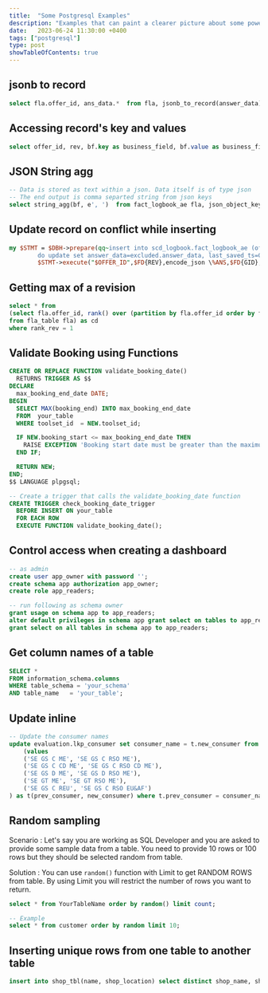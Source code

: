 ```yaml
---
title:  "Some Postgresql Examples"
description: "Examples that can paint a clearer picture about some powerful features and patterns of PG-SQL"
date:   2023-06-24 11:30:00 +0400
tags: ["postgresql"]
type: post
showTableOfContents: true
---
```


## jsonb to record
``` sql
select fla.offer_id, ans_data.*  from fla, jsonb_to_record(answer_data) as ans_data("AE46" text,"AE3" text,"AE16" text,"AE45" date,"AE47" date,"AE55" text,"AE60" text,"AE61" text,"AE73" date,"AE74" date,"AE62" text,"AE27" text,"AE42" text,"AE58" text,"AE25" text,"AE54" text,"AE44" text,"AE17" text,"AE53" text,"AE59" text,"AE19" text,"AE56" text,"AE21" text,"AE57" text,"AE33" text,"AE32" text,"AE41" date,"AE31" date,"AE65" text,"AE66" text,"AE67" text,"AE72" text,"AE52" text,"AE38" text,"AE69" text,"AE70" text,"AE68" text,"AE71" text,"AE39" text); 
```

## Accessing record's key and values

```sql
select offer_id, rev, bf.key as business_field, bf.value as business_field_comments from table_name tn, jsonb_each_text((tn.answer_data->>'FI5')::jsonb) as bf;
```

## JSON String agg
``` sql
-- Data is stored as text within a json. Data itself is of type json
-- The end output is comma separted string from json keys
select string_agg(bf, e', ')  from fact_logbook_ae fla, json_object_keys((fla.answer_data->>'AE54')::json) bf where offer_id= 'SECD-20230013';
```

## Update record on conflict while inserting
``` perl
my $STMT = $DBH->prepare(qq~insert into scd_logbook.fact_logbook_ae (offer_id,rev,answer_data,created_by_gid,last_saved_by_gid,created_ts,last_saved_ts) values(?,?,?,?,?,CURRENT_TIMESTAMP,CURRENT_TIMESTAMP) on conflict (offer_id, rev)
		do update set answer_data=excluded.answer_data, last_saved_ts=CURRENT_TIMESTAMP, last_saved_by_gid=excluded.last_saved_by_gid~) or report_error("Error preparing SQL:".$DBH->errstr());
		$STMT->execute("$OFFER_ID",$FD{REV},encode_json \%ANS,$FD{GID},$FD{GID}) or report_error("Error executing SQL:".$DBH->errstr()) ;
```

## Getting max of a revision
```sql
select * from 
(select fla.offer_id, rank() over (partition by fla.offer_id order by fla.rev desc) as rank_rev, fla.rev
from fla_table fla) as cd
where rank_rev = 1

```

## Validate Booking using Functions

``` sql
CREATE OR REPLACE FUNCTION validate_booking_date()
  RETURNS TRIGGER AS $$
DECLARE
  max_booking_end_date DATE;
BEGIN
  SELECT MAX(booking_end) INTO max_booking_end_date
  FROM  your_table
  WHERE toolset_id  = NEW.toolset_id;

  IF NEW.booking_start <= max_booking_end_date THEN
    RAISE EXCEPTION 'Booking start date must be greater than the maximum booking end date.';
  END IF;

  RETURN NEW;
END;
$$ LANGUAGE plpgsql;

-- Create a trigger that calls the validate_booking_date function
CREATE TRIGGER check_booking_date_trigger
  BEFORE INSERT ON your_table
  FOR EACH ROW
  EXECUTE FUNCTION validate_booking_date();
```

## Control access when creating a dashboard

```sql
-- as admin
create user app_owner with password '';
create schema app authorization app_owner;
create role app_readers;

-- run following as schema owner
grant usage on schema app to app_readers;
alter default privileges in schema app grant select on tables to app_readers;
grant select on all tables in schema app to app_readers;
```

## Get column names of a table

```sql
SELECT *
FROM information_schema.columns
WHERE table_schema = 'your_schema'
AND table_name   = 'your_table';
```

## Update inline

```sql
-- Update the consumer names
update evaluation.lkp_consumer set consumer_name = t.new_consumer from 
    (values 
    ('SE GS C ME', 'SE GS C RSO ME'),
    ('SE GS C CD ME', 'SE GS C RSO CD ME'),
    ('SE GS D ME', 'SE GS D RSO ME'),
    ('SE GT ME', 'SE GT RSO ME'),
    ('SE GS C REU', 'SE GS C RSO EU&AF')
) as t(prev_consumer, new_consumer) where t.prev_consumer = consumer_name;
```

## Random sampling
Scenario : 
Let's say you are working as SQL Developer and you are asked to provide some sample data from a table. You need to provide 10 rows or 100 rows but they should be selected random from table.

Solution : 
You can use `random()` function with Limit to get RANDOM ROWS from table. By using Limit you will restrict the number of rows you want to return.

``` SQL
select * from YourTableName order by random() limit count;

-- Example
select * from customer order by random limit 10;
```

## Inserting unique rows from one table to another table

``` SQL
insert into shop_tbl(name, shop_location) select distinct shop_name, shop_location from expenses_tbl;
```